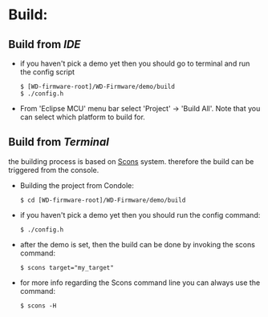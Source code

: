 # Build:
## Build from *IDE*
* if you haven't pick a demo yet then you should go to terminal and run the config script
  ```
  $ [WD-firmware-root]/WD-Firmware/demo/build
  $ ./config.h
  ```
* From 'Eclipse MCU' menu bar select 'Project' -> 'Build All'. Note that you can select which platform to build for.

## Build from *Terminal*
the building process is based on [Scons](https://scons.org/) system. therefore the build can be triggered from the console.
* Building the project from Condole:
  ```
  $ cd [WD-firmware-root]/WD-Firmware/demo/build
  ```

* if you haven't pick a demo yet then you should run the config command:
	```
	$ ./config.h
	```

* after the demo is set, then the build can be done by invoking the scons command:
  ```
  $ scons target="my_target"
  ```

* for more info regarding the Scons command line you can always use the command:
  ```
  $ scons -H
  ```